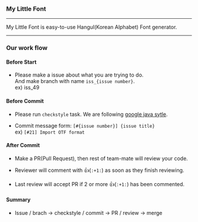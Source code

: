 ### My Little Font

-------------------
My Little Font is easy-to-use Hangul(Korean Alphabet) Font generator.

-------------------
### Our work flow
#### Before Start
- Please make a issue about what you are trying to do.
  <br>And make branch with name ```iss_{issue number}```.
  <br>ex) iss_49

#### Before Commit
- Please run ```checkstyle``` task. We are following [google java sytle](https://google.github.io/styleguide/javaguide.html).

- Commit message form: ```[#{issue number}] {issue title}```
  <br>ex) ```[#21] Import OTF format```

#### After Commit
- Make a PR(Pull Request), then rest of team-mate will review your code.

- Reviewer will comment with :+1:(```:+1:```) as soon as they finish reviewing.

- Last review will accept PR if 2 or more :+1:(```:+1:```) has been commented.

#### Summary
- Issue / brach -> checkstyle / commit -> PR / review -> merge
